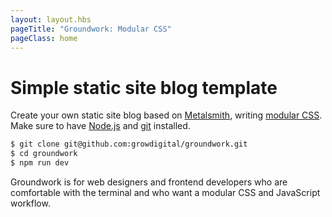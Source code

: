 ```yaml
---
layout: layout.hbs
pageTitle: "Groundwork: Modular CSS"
pageClass: home
---
```


# Simple static site blog template

Create your own static site blog based on [Metalsmith](http://www.metalsmith.io/), writing [modular CSS](/principles/). Make sure to have [Node.js](https://nodejs.org/en/download/) and [git](https://git-scm.com/) installed.

```bash
$ git clone git@github.com:growdigital/groundwork.git
$ cd groundwork
$ npm run dev
```

Groundwork is for web designers and frontend developers who are comfortable with the terminal and who want a modular CSS and JavaScript workflow.
